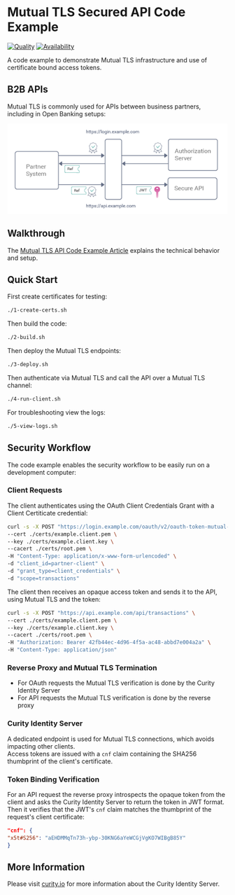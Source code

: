 # Mutual TLS Secured API Code Example

[![Quality](https://img.shields.io/badge/quality-experiment-red)](https://curity.io/resources/code-examples/status/)
[![Availability](https://img.shields.io/badge/availability-source-blue)](https://curity.io/resources/code-examples/status/)

A code example to demonstrate Mutual TLS infrastructure and use of certificate bound access tokens.

## B2B APIs

Mutual TLS is commonly used for APIs between business partners, including in Open Banking setups:

![Sequence](images/sequence.png)

## Walkthrough

The [Mutual TLS API Code Example Article](https://curity.io/resources/learn/mutual-tls-api/) explains the technical behavior and setup.

## Quick Start

First create certificates for testing:

```bash
./1-create-certs.sh
```

Then build the code:

```bash
./2-build.sh
```

Then deploy the Mutual TLS endpoints:

```bash
./3-deploy.sh
```

Then authenticate via Mutual TLS and call the API over a Mutual TLS channel:

```bash
./4-run-client.sh
```

For troubleshooting view the logs:

```bash
./5-view-logs.sh
```

## Security Workflow

The code example enables the security workflow to be easily run on a development computer:

### Client Requests

The client authenticates using the OAuth Client Credentials Grant with a Client Certiticate credential:

```bash
curl -s -X POST "https://login.example.com/oauth/v2/oauth-token-mutual-tls" \
--cert ./certs/example.client.pem \
--key ./certs/example.client.key \
--cacert ./certs/root.pem \
-H "Content-Type: application/x-www-form-urlencoded" \
-d "client_id=partner-client" \
-d "grant_type=client_credentials" \
-d "scope=transactions"
```
The client then receives an opaque access token and sends it to the API, using Mutual TLS and the token:

```bash
curl -s -X POST "https://api.example.com/api/transactions" \
--cert ./certs/example.client.pem \
--key ./certs/example.client.key \
--cacert ./certs/root.pem \
-H "Authorization: Bearer 42fb44ec-4d96-4f5a-ac48-abbd7e004a2a" \
-H "Content-Type: application/json"
```

### Reverse Proxy and Mutual TLS Termination

- For OAuth requests the Mutual TLS verification is done by the Curity Identity Server
- For API requests the Mutual TLS verification is done by the reverse proxy

### Curity Identity Server

A dedicated endpoint is used for Mutual TLS connections, which avoids impacting other clients.\
Access tokens are issued with a `cnf` claim containing the SHA256 thumbprint of the client's certificate.

### Token Binding Verification

For an API request the reverse proxy introspects the opaque token from the client and asks the Curity Identity Server to return the token in JWT format. Then it verifies that the JWT's `cnf` claim matches the thumbprint of the request's client certificate:

```json
"cnf": {
"x5t#S256": "aEHDMMqTn73h-ybp-30KNG6aYeWCGjVgKO7WIBgB85Y"
}
```

## More Information

Please visit [curity.io](https://curity.io/) for more information about the Curity Identity Server.
